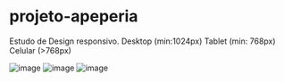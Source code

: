 # projeto-apeperia
Estudo de Design responsivo.
Desktop (min:1024px)
Tablet (min: 768px)
Celular (>768px)

![image](https://github.com/Leonard-Albuquerque/Design_Responsivo/assets/124837579/ce675d76-f99d-4fe9-9460-9f07cd69cee4)
![image](https://github.com/Leonard-Albuquerque/Design_Responsivo/assets/124837579/44ca3eab-4187-4782-9be1-89ca6fad9e4f)
![image](https://github.com/Leonard-Albuquerque/Design_Responsivo/assets/124837579/74750aa8-4090-445b-9b6f-0630140b1d84)
